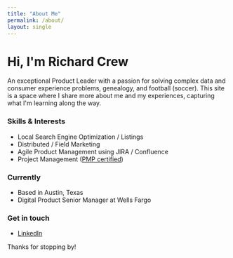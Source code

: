 ```yaml
---
title: "About Me"
permalink: /about/
layout: single
---
```


# Hi, I'm Richard Crew

An exceptional Product Leader with a passion for solving complex data and consumer experience problems, genealogy, and football (soccer). This site is a space where I share more about me and my experiences, capturing what I'm learning along the way.

### Skills & Interests
- Local Search Engine Optimization / Listings
- Distributed / Field Marketing
- Agile Product Management using JIRA / Confluence
- Project Management ([PMP certified](https://www.credly.com/badges/6d86d2ae-6eea-4a69-bace-4b14409a350e/public_url))

### Currently
- Based in Austin, Texas
- Digital Product Senior Manager at Wells Fargo 

### Get in touch
- [LinkedIn](https://www.linkedin.com/in/richardcrew/)

Thanks for stopping by!
